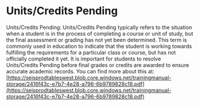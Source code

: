 # Units/Credits Pending
Units/Credits Pending: Units/Credits Pending typically refers to the situation when a student is in the process of completing a course or unit of study, but the final assessment or grading has not yet been determined. This term is commonly used in education to indicate that the student is working towards fulfilling the requirements for a particular class or course, but has not officially completed it yet. It is important for students to resolve Units/Credits Pending before final grades or credits are awarded to ensure accurate academic records.
You can find more about this at: [https://seisprodtableswest.blob.core.windows.net/trainingmanual-storage/2416f43c-e7b7-4e28-a796-6b9789828c18.pdf](https://seisprodtableswest.blob.core.windows.net/trainingmanual-storage/2416f43c-e7b7-4e28-a796-6b9789828c18.pdf)